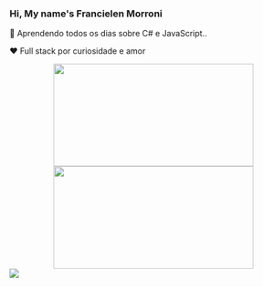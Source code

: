 ### Hi, My name's Francielen Morroni

🌱 Aprendendo todos os dias sobre C# e JavaScript..

❤ Full stack por curiosidade e amor
<div align="center">
  <a href="https://github.com/francielenmorroni">
  <img height="180em" width= "350cm" src="https://github-readme-stats.vercel.app/api?username=francielenmorroni&show_icons=true&theme=dracula&include_all_commits=true&count_private=true"/>
  <img height="180em" width= "350cm" src="https://github-readme-stats.vercel.app/api/top-langs/?username=francielenmorroni&layout=compact&langs_count=7&theme=dracula"/>
</div> 
<div> 
  <a href="https://www.linkedin.com/in/francielen-morroni-marques-59232821a/" target="_blank"><img src="https://img.shields.io/badge/-LinkedIn-%230077B5?style=for-the-badge&logo=linkedin&logoColor=white" target="_blank"></a> 
</div>
